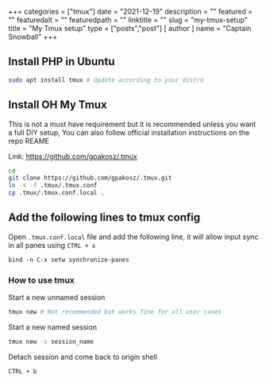 +++
categories = ["tmux"]
date = "2021-12-19"
description = ""
featured = ""
featuredalt = ""
featuredpath = ""
linktitle = ""
slug = "my-tmux-setup"
title = "My Tmux setup"
type = ["posts","post"]
[ author ]
  name = "Captain Snowball"
+++

## Install PHP in Ubuntu
```bash
sudo apt install tmux # Update according to your distro
```

## Install OH My Tmux
This is not a must have requirement but it is recommended unless you want a full DIY setup, You can also follow official installation instructions on the repo REAME

Link: https://github.com/gpakosz/.tmux

```bash
cd
git clone https://github.com/gpakosz/.tmux.git
ln -s -f .tmux/.tmux.conf
cp .tmux/.tmux.conf.local .
```

## Add the following lines to tmux config
Open `.tmux.conf.local` file and add the following line, it will allow input sync in all panes using `CTRL + x`
```txt
bind -n C-x setw synchronize-panes
```

### How to use tmux
Start a new unnamed session
```bash
tmux new # Not recommended but works fine for all user cases
```

Start a new named session
```bash
tmux new -s session_name
```

Detach session and come back to origin shell
```txt
CTRL + b
```
